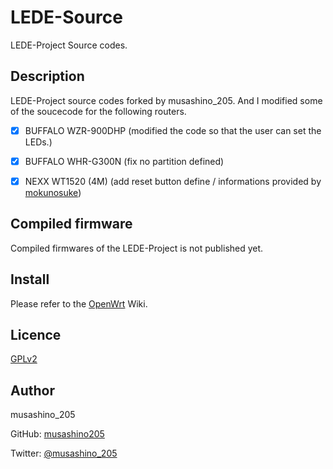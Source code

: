 LEDE-Source
====

LEDE-Project Source codes.

## Description
LEDE-Project source codes forked by musashino_205. And I modified some of the soucecode for the following routers.

- [x] BUFFALO WZR-900DHP (modified the code so that the user can set the LEDs.)

- [x] BUFFALO WHR-G300N (fix no partition defined)

- [x] NEXX WT1520 (4M) (add reset button define / informations provided by [mokunosuke](https://mokunosuke.wordpress.com/2014/10/20/windows%e4%bd%bf%e3%81%84%e3%81%aeopenwrt%ef%bc%88%e3%83%93%e3%83%ab%e3%83%89%e7%b7%a8%ef%bc%89/))

## Compiled firmware
Compiled firmwares of the LEDE-Project is not published yet.

## Install
Please refer to the [OpenWrt][] Wiki.

[openwrt]: https://wiki.openwrt.org/ "OpenWrt Wiki"

## Licence

[GPLv2](https://github.com/musashino205/lede-source/blob/master/LICENSE)

## Author

musashino_205

GitHub: [musashino205](https://github.com/musashino205)

Twitter: [@musashino_205](https://twitter.com/musashino_205/)
